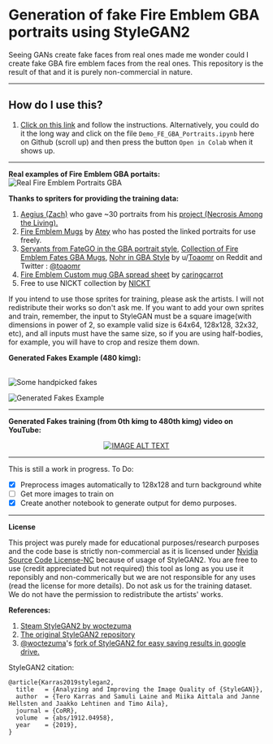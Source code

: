 # Generation of fake Fire Emblem GBA portraits using StyleGAN2
Seeing GANs create fake faces from real ones made me wonder could I create fake GBA fire emblem faces from the real ones. This repository is the result of that and it is purely non-commercial in nature.

<hr></hr>

## How do I use this?

1. [Click on this link](https://colab.research.google.com/drive/1gZLPmnc6c4r2LL46t6ZQ53BMrEnM_wyM?usp=sharing) and follow the instructions.
Alternatively, you could do it the long way and click on the file `
Demo_FE_GBA_Portraits.ipynb ` here on Github (scroll up) and then press the button `Open in Colab` when it shows up.

<hr></hr>

**Real examples of Fire Emblem GBA portaits:**
![Real Fire Emblem Portraits GBA](https://raw.githubusercontent.com/mphirke/fire-emblem-fake-portaits-GBA/master/media/Reals_example.png)


**Thanks to spriters for providing the training data:**
1. [Aegius (Zach)](https://feuniverse.us/u/Aegius) who gave ~30 portraits from his [project (Necrosis Among the Living).](https://feuniverse.us/t/necrosis-among-the-living/8815)
2. [Fire Emblem Mugs](https://www.deviantart.com/atey/art/Fire-Emblem-Mugs-216376087) by [Atey](https://www.deviantart.com/atey) who has posted the linked portraits for use freely.
3. [Servants from FateGO in the GBA portrait style](https://www.reddit.com/r/fireemblem/comments/c1c74a/servants_from_fatego_in_the_gba_portrait_style/), [Collection of Fire Emblem Fates GBA Mugs](https://www.reddit.com/r/fireemblem/comments/4b0ra9/collection_of_fire_emblem_fates_gba_mugs/), [Nohr in GBA Style](https://www.reddit.com/r/fireemblem/comments/3xmweg/nohr_in_gba_style/) by u/[Toaomr](https://www.reddit.com/user/Toaomr) on Reddit and Twitter : [@toaomr](https://twitter.com/toaomr)
4. [Fire Emblem Custom mug GBA spread sheet](https://www.deviantart.com/caringcarrot/art/Fire-Emblem-Custom-mug-GBA-Sprite-Sheet-804177772) by [caringcarrot](https://www.deviantart.caom/caringcarrot)
5. Free to use NICKT collection by [NICKT](https://feuniverse.us/u/NICKT)

If you intend to use those sprites for training, please ask the artists. I will not redistribute their works so don't ask me. If you want to add your own sprites and train, remember, the input to StyleGAN must be a square image(with dimensions in power of 2, so example valid size is 64x64, 128x128, 32x32, etc), and all inputs must have the same size, so if you are using half-bodies, for example, you will have to crop and resize them down.

**Generated Fakes Example (480 kimg):** <br></br> 

![Some handpicked fakes](https://raw.githubusercontent.com/mphirke/fire-emblem-fake-portaits-GBA/master/media/fakes_example.png)


![Generated Fakes Example](https://raw.githubusercontent.com/mphirke/fire-emblem-fake-portaits-GBA/master/media/fakes0469_example.png)

<hr></hr>

**Generated Fakes training (from 0th kimg to 480th kimg) video on YouTube:**  

<div align="center">
  <a href="https://www.youtube.com/watch?v=DKpNqQ-9sAI"><img src="https://www.dropbox.com/s/j4fvh1rxqtjcr3y/FE_video_thumbnail.png?raw=1" alt="IMAGE ALT TEXT"></a>
</div>

<hr></hr>

This is still a work in progress.
To Do:

 - [x] Preprocess images automatically to 128x128 and turn background white
 - [ ] Get more images to train on
 - [x] Create another notebook to generate output for demo purposes.

<hr></hr>

**License**

This project was purely made for educational purposes/research purposes and the code base is strictly non-commercial as it is licensed under [Nvidia Source Code License-NC](https://github.com/mphirke/fire-emblem-fake-portaits-GBA/blob/master/LICENSE.md) because of usage of StyleGAN2. You are free to use (credit appreciated but not required) this tool as long as you use it reponsibly and non-commerically but we are not responsible for any uses (read the license for more details). Do not ask us for the training dataset. We do not have the permission to redistribute the artists'  works.

**References:**

 1. [Steam StyleGAN2 by woctezuma](https://github.com/woctezuma/steam-stylegan2)
 2. [The original StyleGAN2 repository](https://github.com/NVlabs/stylegan2)
 3. [@woctezuma](https://github.com/woctezuma)'s [fork of StyleGAN2 for easy saving results in google drive.](https://github.com/woctezuma/stylegan2)

StyleGAN2 citation:

```
@article{Karras2019stylegan2,
  title   = {Analyzing and Improving the Image Quality of {StyleGAN}},
  author  = {Tero Karras and Samuli Laine and Miika Aittala and Janne Hellsten and Jaakko Lehtinen and Timo Aila},
  journal = {CoRR},
  volume  = {abs/1912.04958},
  year    = {2019},
}
```


